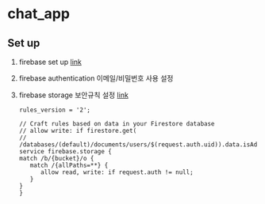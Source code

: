 # chat_app

## Set up

1. firebase set up
   [link](https://firebase.google.com/docs/flutter/setup?hl=ko&platform=ios#install-cli-tools)

2. firebase authentication 이메일/비밀번호 사용 설정

3. firebase storage 보안규칙 설정
   [link](https://firebase.google.com/docs/rules/get-started?hl=ko&authuser=0&_gl=1*6l9jqy*_ga*MTgxMzk3NjE2OS4xNjg1NjE4NDE2*_ga_CW55HF8NVT*MTY4NTYyMjMxNS4yLjEuMTY4NTYyMjUwNy4wLjAuMA..)

   ```text
   rules_version = '2';

   // Craft rules based on data in your Firestore database
   // allow write: if firestore.get(
   //    /databases/(default)/documents/users/$(request.auth.uid)).data.isAdmin;
   service firebase.storage {
   match /b/{bucket}/o {
      match /{allPaths=**} {
         allow read, write: if request.auth != null;
      }
   }
   }
   ```
